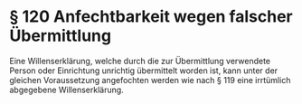 # § 120 Anfechtbarkeit wegen falscher Übermittlung
Eine Willenserklärung, welche durch die zur Übermittlung verwendete Person oder Einrichtung unrichtig übermittelt worden ist, kann unter der gleichen Voraussetzung angefochten werden wie nach § 119 eine irrtümlich abgegebene Willenserklärung.
